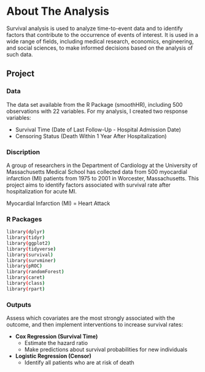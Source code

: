 # About The Analysis
Survival analysis is used to analyze time-to-event data and to identify factors that contribute to the occurrence of events of interest. It is used in a wide range of fields, including medical research, economics, engineering, and social sciences, to make informed decisions based on the analysis of such data.

## Project

### Data
The data set available from the R Package (smoothHR), including 500 observations with 22 variables.
For my analysis, I created two response variables: 
* Survival Time (Date of Last Follow-Up - Hospital Admission Date)
* Censoring Status (Death Within 1 Year After Hospitalization)

### Discription
A group of researchers in the Department of Cardiology at the University of Massachusetts Medical School has collected data from 500 myocardial infarction (MI) patients from 1975 to 2001 in Worcester, Massachusetts. This project aims to identify factors associated with survival rate after hospitalization for acute MI.

Myocardial Infarction (MI) = Heart Attack

### R Packages
```sh
library(dplyr)
library(tidyr)
library(ggplot2)
library(tidyverse)
library(survival)
library(survminer)
library(pROC)
library(randomForest)
library(caret)
library(class)
library(rpart)
```

### Outputs
Assess which covariates are the most strongly associated with the outcome, and then implement interventions to increase survival rates:
* **Cox Regression (Survival Time)**
  - Estimate the hazard ratio
  - Make predictions about survival probabilities for new individuals
* **Logistic Regression (Censor)**
  - Identify all patients who are at risk of death
